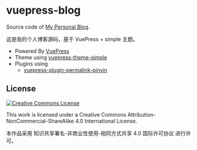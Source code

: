 # vuepress-blog

Source code of [My Personal Blog](https://ukn.me).

这是我的个人博客源码，基于 VuePress + simple 主题。

- Powered By [VuePress](https://vuepress.vuejs.org/)
- Theme using [vuepress-theme-simple](https://github.com/viko16/vuepress-theme-simple)
- Plugins using
  - [vuepress-plugin-permalink-pinyin](https://github.com/viko16/vuepress-plugin-permalink-pinyin)

## License

<a rel="license" href="http://creativecommons.org/licenses/by-nc-sa/4.0/"><img alt="Creative Commons License" style="border-width:0" src="https://i.creativecommons.org/l/by-nc-sa/4.0/88x31.png" /></a>

This work is licensed under a Creative Commons Attribution-NonCommercial-ShareAlike 4.0 International License.

本作品采用 知识共享署名-非商业性使用-相同方式共享 4.0 国际许可协议 进行许可。

